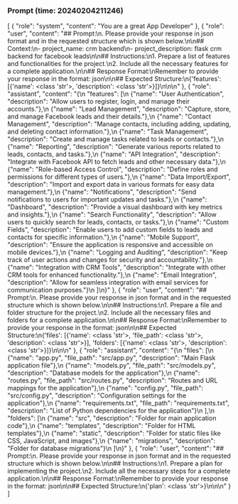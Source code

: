 ### Prompt (time: 20240204211246)

[
    {
        "role": "system",
        "content": "You are a great App Developer"
    },
    {
        "role": "user",
        "content": "## Prompt:\n. Please provide your response in json format and in the requested structure which is shown below.\n\n## Context:\n- project_name: crm backend\n- project_description: flask crm backend for facebook leads\n\n## Instructions:\n1. Prepare a list of features and functionalities for the project.\n2. Include all the necessary features for a complete application.\n\n## Response Format:\nRemember to provide your response in the format: json\n\n## Expected Structure:\n{'features': [{'name': <class 'str'>, 'description': <class 'str'>}]}\n\n\n"
    },
    {
        "role": "assistant",
        "content": "{\n    \"features\": [\n        {\"name\": \"User Authentication\", \"description\": \"Allow users to register, login, and manage their accounts.\"},\n        {\"name\": \"Lead Management\", \"description\": \"Capture, store, and manage Facebook leads and their details.\"},\n        {\"name\": \"Contact Management\", \"description\": \"Manage contacts, including adding, updating, and deleting contact information.\"},\n        {\"name\": \"Task Management\", \"description\": \"Create and manage tasks related to leads or contacts.\"},\n        {\"name\": \"Reporting\", \"description\": \"Generate various reports related to leads, contacts, and tasks.\"},\n        {\"name\": \"API Integration\", \"description\": \"Integrate with Facebook API to fetch leads and other necessary data.\"},\n        {\"name\": \"Role-based Access Control\", \"description\": \"Define roles and permissions for different types of users.\"},\n        {\"name\": \"Data Import/Export\", \"description\": \"Import and export data in various formats for easy data management.\"},\n        {\"name\": \"Notifications\", \"description\": \"Send notifications to users for important updates and tasks.\"},\n        {\"name\": \"Dashboard\", \"description\": \"Provide a visual dashboard with key metrics and insights.\"},\n        {\"name\": \"Search Functionality\", \"description\": \"Allow users to quickly search for leads, contacts, or tasks.\"},\n        {\"name\": \"Custom Fields\", \"description\": \"Enable users to add custom fields to leads and contacts for specific information.\"},\n        {\"name\": \"Mobile Support\", \"description\": \"Ensure the application is responsive and accessible on mobile devices.\"},\n        {\"name\": \"Logging and Auditing\", \"description\": \"Keep track of user actions and changes for security and accountability.\"},\n        {\"name\": \"Integration with CRM Tools\", \"description\": \"Integrate with other CRM tools for enhanced functionality.\"},\n        {\"name\": \"Email Integration\", \"description\": \"Allow for seamless integration with email services for communication purposes.\"}\n    ]\n}"
    },
    {
        "role": "user",
        "content": "## Prompt:\n. Please provide your response in json format and in the requested structure which is shown below.\n\n## Instructions:\n1. Prepare a file and folder structure for the project.\n2. Include all the necessary files and folders for a complete application.\n\n## Response Format:\nRemember to provide your response in the format: json\n\n## Expected Structure:\n{'files': [{'name': <class 'str'>, 'file_path': <class 'str'>, 'description': <class 'str'>}], 'folders': [{'name': <class 'str'>, 'description': <class 'str'>}]}\n\n\n"
    },
    {
        "role": "assistant",
        "content": "{\n    \"files\": [\n        {\"name\": \"app.py\", \"file_path\": \"src/app.py\", \"description\": \"Main Flask application file\"},\n        {\"name\": \"models.py\", \"file_path\": \"src/models.py\", \"description\": \"Database models for the application\"},\n        {\"name\": \"routes.py\", \"file_path\": \"src/routes.py\", \"description\": \"Routes and URL mappings for the application\"},\n        {\"name\": \"config.py\", \"file_path\": \"src/config.py\", \"description\": \"Configuration settings for the application\"},\n        {\"name\": \"requirements.txt\", \"file_path\": \"requirements.txt\", \"description\": \"List of Python dependencies for the application\"}\n    ],\n    \"folders\": [\n        {\"name\": \"src\", \"description\": \"Folder for main application code\"},\n        {\"name\": \"templates\", \"description\": \"Folder for HTML templates\"},\n        {\"name\": \"static\", \"description\": \"Folder for static files like CSS, JavaScript, and images\"},\n        {\"name\": \"migrations\", \"description\": \"Folder for database migrations\"}\n    ]\n}"
    },
    {
        "role": "user",
        "content": "## Prompt:\n. Please provide your response in json format and in the requested structure which is shown below.\n\n## Instructions:\n1. Prepare a plan for implementing the project.\n2. Include all the necessary steps for a complete application.\n\n## Response Format:\nRemember to provide your response in the format: json\n\n## Expected Structure:\n{'plan': <class 'str'>}\n\n\n"
    }
]